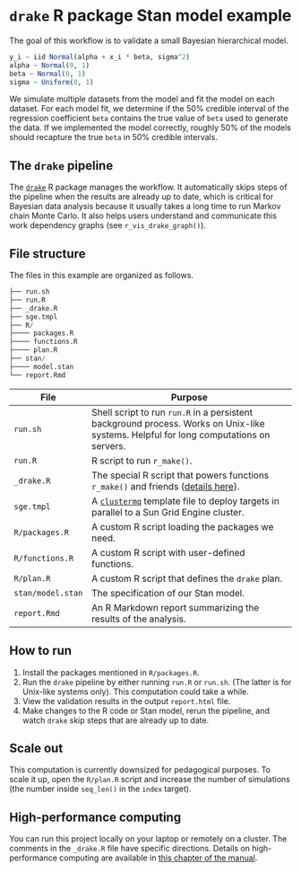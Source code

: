 
# `drake` R package Stan model example

The goal of this workflow is to validate a small Bayesian hierarchical
model.

``` r
y_i ~ iid Normal(alpha + x_i * beta, sigma^2)
alpha ~ Normal(0, 1)
beta ~ Normal(0, 1)
sigma ~ Uniform(0, 1)
```

We simulate multiple datasets from the model and fit the model on each
dataset. For each model fit, we determine if the 50% credible interval
of the regression coefficient `beta` contains the true value of `beta`
used to generate the data. If we implemented the model correctly,
roughly 50% of the models should recapture the true `beta` in 50%
credible intervals.

## The `drake` pipeline

The [`drake`](https://github.com/ropensci/drake) R package manages the
workflow. It automatically skips steps of the pipeline when the results
are already up to date, which is critical for Bayesian data analysis
because it usually takes a long time to run Markov chain Monte Carlo. It
also helps users understand and communicate this work dependency graphs
(see `r_vis_drake_graph()`).

## File structure

The files in this example are organized as follows.

``` r
├── run.sh
├── run.R
├── _drake.R
├── sge.tmpl
├── R/
├──── packages.R
├──── functions.R
├──── plan.R
├── stan/
├──── model.stan
└── report.Rmd
```

| File              | Purpose                                                                                                                               |
| ----------------- | ------------------------------------------------------------------------------------------------------------------------------------- |
| `run.sh`          | Shell script to run `run.R` in a persistent background process. Works on Unix-like systems. Helpful for long computations on servers. |
| `run.R`           | R script to run `r_make()`.                                                                                                           |
| `_drake.R`        | The special R script that powers functions `r_make()` and friends ([details here]()).                                                 |
| `sge.tmpl`        | A [`clustermq`](https://github.com/mschubert/clustermq) template file to deploy targets in parallel to a Sun Grid Engine cluster.     |
| `R/packages.R`    | A custom R script loading the packages we need.                                                                                       |
| `R/functions.R`   | A custom R script with user-defined functions.                                                                                        |
| `R/plan.R`        | A custom R script that defines the `drake` plan.                                                                                      |
| `stan/model.stan` | The specification of our Stan model.                                                                                                  |
| `report.Rmd`      | An R Markdown report summarizing the results of the analysis.                                                                         |

## How to run

1.  Install the packages mentioned in `R/packages.R`.
2.  Run the `drake` pipeline by either running `run.R` or `run.sh`. (The
    latter is for Unix-like systems only). This computation could take a
    while.
3.  View the validation results in the output `report.html` file.
4.  Make changes to the R code or Stan model, rerun the pipeline, and
    watch `drake` skip steps that are already up to date.

## Scale out

This computation is currently downsized for pedagogical purposes. To
scale it up, open the `R/plan.R` script and increase the number of
simulations (the number inside `seq_len()` in the `index` target).

## High-performance computing

You can run this project locally on your laptop or remotely on a
cluster. The comments in the `_drake.R` file have specific directions.
Details on high-performance computing are available in [this chapter of
the manual](https://books.ropensci.org/drake/hpc.html).

